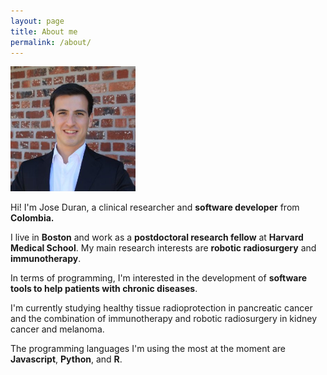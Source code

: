 ```yaml
---
layout: page
title: About me
permalink: /about/
---
```


<div class="img-centered">
	<img class="img-centered" src="/assets/jose.jpg" alt="Drawing" class = "rounded-image" style="width: 200px;"/>
</div>
<!-- <img class="img-centered" src="/assets/jose.jpg" alt="Drawing" class = "rounded-image" style="width: 200px;"/> -->

Hi! I'm Jose Duran, a clinical researcher and **software developer** from **Colombia.**

I live in **Boston** and work as a **postdoctoral research fellow** at **Harvard Medical School**. My main research interests are **robotic radiosurgery** and **immunotherapy**.

In terms of programming, I'm interested in the development of **software tools to help patients with chronic diseases**. 

I'm currently studying healthy tissue radioprotection in pancreatic cancer and the combination of immunotherapy and robotic radiosurgery in kidney cancer and melanoma.

The programming languages I'm using the most at the moment are **Javascript**, **Python**, and **R**.

<!-- <iframe src="https://www.google.com/maps/d/embed?mid=1NFL1bq4m6VRavNoUhXLu7T5oQ3s09SyS" width="100%" height="480"></iframe> -->
